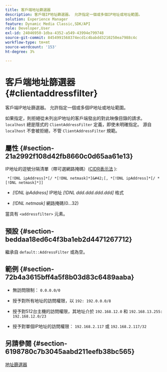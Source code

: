 ```yaml
---
title: 客戶端地址篩選器
description: 客戶端IP地址篩選器。 允許指定一個或多個IP地址或地址範圍。
solution: Experience Manager
feature: Dynamic Media Classic,SDK/API
role: Developer,User
exl-id: 24046950-1dba-4352-a549-43994e799748
source-git-commit: 8454991568374ecd1c4babdd3210250ea7988c4c
workflow-type: tm+mt
source-wordcount: '153'
ht-degree: 3%

---
```


# 客戶端地址篩選器{#clientaddressfilter}

客戶端IP地址篩選器。 允許指定一個或多個IP地址或地址範圍。

如果指定，則拒絕從未列出IP地址的客戶端發出的對此映像目錄的請求。 `localhost` 總是隱式的 `ClientAddressFilter` 定義，即使未明確指定。 源自 `localhost` 不會被拒絕，不管 `ClientAddressFilter` 規範。

## 屬性 {#section-21a2992f108d42fb8660c0d65aa61e13}

IP地址的逗號分隔清單（帶可選網路掩碼）([CIDR表示法](https://en.wikipedia.org/wiki/Classless_Inter-Domain_Routing#CIDR_notation) ):

` *[!DNL ipAddress]*[/ *[!DNL netmask]*]&#42;[, *[!DNL ipAddress]*[/ *[!DNL netmask]*]]`

* *[!DNL ipAddress]* IP地址 *[!DNL ddd.ddd.ddd.ddd]* 格式

* *[!DNL netmask]* 網路掩碼(0...32)

當具有 `<addressfilter>` 元素。

## 預設 {#section-beddaa18ed6c4f3ba1eb2d4471267712}

繼承自 `default::AddressFilter` 或為空。

## 範例 {#section-72b4a3615bff4a5f8b03d83c6489aaba}

* 無訪問限制： `0.0.0.0/0`
* 授予對所有地址的訪問權限，以 `192: 192.0.0.0/8`
* 授予對512台主機的訪問權限，其地址介於 `192.168.12.0` 和 `192.168.13.255: 192.168.12.0/23`

* 授予對單個IP地址的訪問權限： `192.168.2.117` 或 `192.168.2.117/32`

## 另請參閱 {#section-6198780c7b3045aabd211eefb38bc565}

[地址篩選器](../../../../../ir-api/material-cat/image-rendering-api-ref/c-ir-material-catalog/c-ir-attributes-reference/r-ir-clientaddressfilter.md#reference-52a541cec0b0424faf263d1fb4946b5f)
